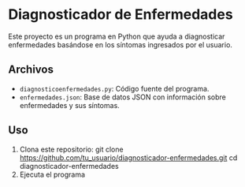 # Diagnosticador de Enfermedades

Este proyecto es un programa en Python que ayuda a diagnosticar enfermedades basándose en los síntomas ingresados por el usuario.

## Archivos

- `diagnosticoenfermedades.py`: Código fuente del programa.
- `enfermedades.json`: Base de datos JSON con información sobre enfermedades y sus síntomas.

## Uso

1. Clona este repositorio:
git clone https://github.com/tu_usuario/diagnosticador-enfermedades.git cd diagnosticador-enfermedades
2. Ejecuta el programa
